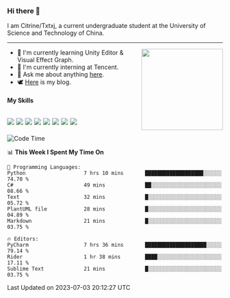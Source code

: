 ### Hi there 👋

I am Citrine/Txtxj, a current undergraduate student at the University of Science and Technology of China.

---

<img align="right" height="190" src="http://github-profile-summary-cards.vercel.app/api/cards/stats?username=txtxj&theme=vue">

- 🌱 I'm currently learning Unity Editor & Visual Effect Graph.
- 🐶 I'm currently interning at Tencent.
- 💬 Ask me about anything [here](https://github.com/txtxj/txtxj/issues).
- 🕊️ [Here](https://txtxj.top) is my blog.

#### My Skills

![](https://img.shields.io/badge/C%23-239120?logo=csharp&logoColor=fff)
![](https://img.shields.io/badge/Unity-000000?logo=unity&logoColor=fff)
![](https://img.shields.io/badge/Python-3e74a2?logo=python&logoColor=fff)
![](https://img.shields.io/badge/C++-65318e?logo=cplusplus&logoColor=fff)
![](https://img.shields.io/badge/C-5654a2?logo=c&logoColor=fff)
![](https://img.shields.io/badge/Blender-f5792a?logo=blender&logoColor=fff)
![](https://img.shields.io/badge/MS%20SQL-cc2927?logo=microsoftsqlserver&logoColor=fff)
![](https://img.shields.io/badge/My%20SQL-4479a1?logo=mysql&logoColor=fff)
---

<!--START_SECTION:waka-->
![Code Time](http://img.shields.io/badge/Code%20Time-1%2C082%20hrs%2052%20mins-blue)

📊 **This Week I Spent My Time On** 

```text
💬 Programming Languages: 
Python                   7 hrs 10 mins       ███████████████████░░░░░░   74.70 % 
C#                       49 mins             ██░░░░░░░░░░░░░░░░░░░░░░░   08.66 % 
Text                     32 mins             █░░░░░░░░░░░░░░░░░░░░░░░░   05.72 % 
PlantUML file            28 mins             █░░░░░░░░░░░░░░░░░░░░░░░░   04.89 % 
Markdown                 21 mins             █░░░░░░░░░░░░░░░░░░░░░░░░   03.75 % 

🔥 Editors: 
PyCharm                  7 hrs 36 mins       ████████████████████░░░░░   79.14 % 
Rider                    1 hr 38 mins        ████░░░░░░░░░░░░░░░░░░░░░   17.11 % 
Sublime Text             21 mins             █░░░░░░░░░░░░░░░░░░░░░░░░   03.75 % 
```


 Last Updated on 2023-07-03 20:12:27 UTC
<!--END_SECTION:waka-->
